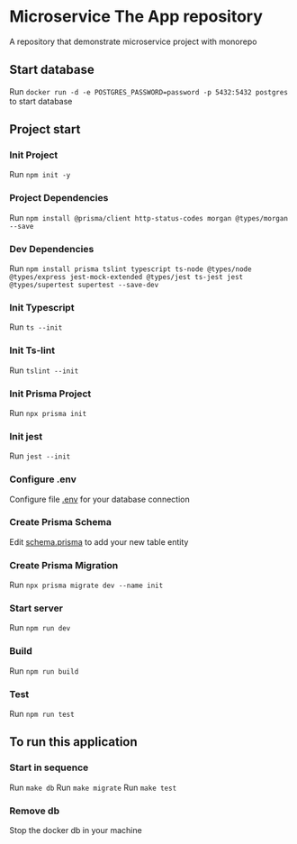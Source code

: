 # Microservice The App repository

A repository that demonstrate microservice project with monorepo

## Start database

Run `docker run -d -e POSTGRES_PASSWORD=password -p 5432:5432 postgres` to start database

## Project start

### Init Project

Run `npm init -y`

### Project Dependencies

Run `npm install @prisma/client http-status-codes morgan @types/morgan --save`

### Dev Dependencies

Run `npm install prisma tslint typescript ts-node @types/node @types/express jest-mock-extended @types/jest ts-jest jest @types/supertest supertest --save-dev`

### Init Typescript

Run `ts --init`

### Init Ts-lint

Run `tslint --init`

### Init Prisma Project

Run `npx prisma init`

### Init jest

Run `jest --init`

### Configure .env

Configure file [.env](product-app/.env) for your database connection

### Create Prisma Schema

Edit [schema.prisma](product-app/prisma/schema.prisma) to add your new table entity

### Create Prisma Migration

Run `npx prisma migrate dev --name init`

### Start server

Run `npm run dev`

### Build

Run `npm run build`

### Test

Run `npm run test`

## To run this application

### Start in sequence

Run `make db`
Run `make migrate`
Run `make test`

### Remove db

Stop the docker db in your machine
